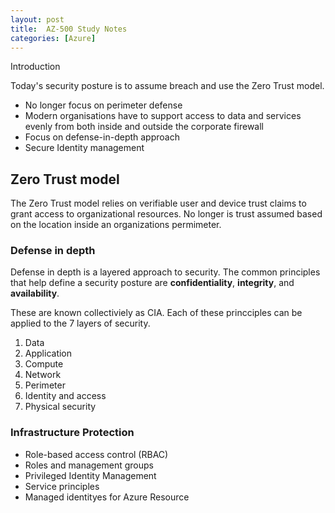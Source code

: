 ```yaml
---
layout: post
title:  AZ-500 Study Notes 
categories: [Azure]
---
```


Introduction

Today's security posture is to assume breach and use the Zero Trust model.

- No longer focus on perimeter defense
- Modern organisations have to support access to data and services evenly from both inside and outside the corporate firewall
- Focus on defense-in-depth approach 
- Secure Identity management

## Zero Trust model

The Zero Trust model relies on verifiable user and device trust claims to grant access to organizational resources.  No longer is trust assumed based on the location inside an organizations permimeter. 

### Defense in depth

Defense in depth is a layered approach to security.  The common principles that help define a security posture are **confidentiality**, **integrity**, and **availability**.  

These are known collectiviely as CIA.  Each of these princciples can be applied to the 7 layers of security.

1. Data
1. Application
1. Compute
1. Network
1. Perimeter
1. Identity and access
1. Physical security

### Infrastructure Protection

- Role-based access control (RBAC)
- Roles and management groups
- Privileged Identity Management
- Service principles 
- Managed identityes for Azure Resource